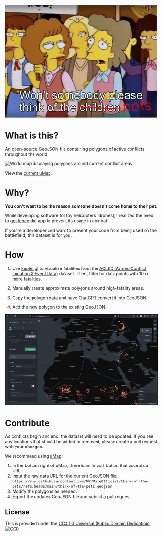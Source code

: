 ![Simpson think of the children meme, but "children" is crossed out and replaced with "pets"](https://raw.githubusercontent.com/FPVMateOfficial/think-of-the-pets/refs/heads/main/readme_assets/think_of_the_pets_meme.jpg)

# What is this?

An open-source GeoJSON file containing polygons of active conflicts throughout the world.

![World map displaying polygons around current conflict areas](https://raw.githubusercontent.com/FPVMateOfficial/think-of-the-pets/refs/heads/main/readme_assets/current_restrictions.png)

View the [current uMap](http://u.osmfr.org/m/1144487/).

# Why?

**You don't want to be the reason someone doesn't come home to their pet.**

While developing software for toy helicopters (drones), I realized the need to [geofence](https://en.wikipedia.org/wiki/Geofence) the app to prevent its usage in combat.

If you're a developer and want to prevent your code from being used on the battlefield, this dataset is for you.

# How

1. Use [kepler.gl](https://kepler.gl/) to visualize fatalities from the [ACLED (Armed Conflict Location & Event Data)](https://acleddata.com) dataset. Then, filter for data points with 10 or more fatalities.

2. Manually create approximate polygons around high-fatality areas.

3. Copy the polygon data and have ChatGPT convert it into GeoJSON.

4. Add the new polygon to the existing GeoJSON.

![Screenshot of Kepler data tool showing a heat map of fatalities in Eurasia](https://raw.githubusercontent.com/FPVMateOfficial/think-of-the-pets/refs/heads/main/readme_assets/kepler_screenshot.png)

# Contribute

As conflicts begin and end, the dataset will need to be updated. If you see any locations that should be added or removed, please create a pull request with your changes.

We recommend using [uMap](https://umap.openstreetmap.fr/en/):

1. In the bottom right of uMap, there is an import button that accepts a URL.
2. Input the raw data URL for the current GeoJSON file:  
   `https://raw.githubusercontent.com/FPVMateOfficial/think-of-the-pets/refs/heads/main/think-of-the-pets.geojson`
3. Modify the polygons as needed.
4. Export the updated GeoJSON file and submit a pull request.

## License

This is provided under the [CC0 1.0 Universal (Public Domain Dedication)](LICENSE).
[![CC0](https://licensebuttons.net/p/zero/1.0/88x31.png)](LICENSE)
